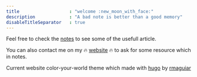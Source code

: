 ```yaml
---
title                   : "welcome :new_moon_with_face:"
description             : "A bad note is better than a good memory"
disableTitleSeparator   : true
---
```


Feel free to check the [notes](/notes) to see some of the usefull article.

You can also contact me on my :fire: [website](http://killliu.com) :fire: to ask for some resource which in notes.

Current website color-your-world theme which made with [hugo](https://gohugo.io/) by [rmaguiar](https://rmaguiar.keybase.pub/)